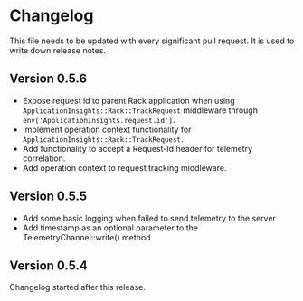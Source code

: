 # Changelog

This file needs to be updated with every significant pull request. It is used to write down release notes.

## Version 0.5.6
* Expose request id to parent Rack application when using `ApplicationInsights::Rack::TrackRequest` middleware through `env['ApplicationInsights.request.id']`.
* Implement operation context functionality for `ApplicationInsights::Rack::TrackRequest`.
* Add functionality to accept a Request-Id header for telemetry correlation.
* Add operation context to request tracking middleware.

## Version 0.5.5
* Add some basic logging when failed to send telemetry to the server
* Add timestamp as an optional parameter to the TelemetryChannel::write() method

## Version 0.5.4

Changelog started after this release. 
